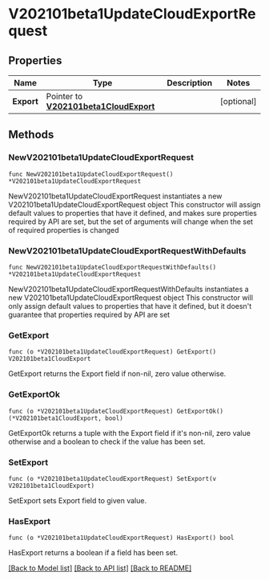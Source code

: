 # V202101beta1UpdateCloudExportRequest

## Properties

Name | Type | Description | Notes
------------ | ------------- | ------------- | -------------
**Export** | Pointer to [**V202101beta1CloudExport**](V202101beta1CloudExport.md) |  | [optional] 

## Methods

### NewV202101beta1UpdateCloudExportRequest

`func NewV202101beta1UpdateCloudExportRequest() *V202101beta1UpdateCloudExportRequest`

NewV202101beta1UpdateCloudExportRequest instantiates a new V202101beta1UpdateCloudExportRequest object
This constructor will assign default values to properties that have it defined,
and makes sure properties required by API are set, but the set of arguments
will change when the set of required properties is changed

### NewV202101beta1UpdateCloudExportRequestWithDefaults

`func NewV202101beta1UpdateCloudExportRequestWithDefaults() *V202101beta1UpdateCloudExportRequest`

NewV202101beta1UpdateCloudExportRequestWithDefaults instantiates a new V202101beta1UpdateCloudExportRequest object
This constructor will only assign default values to properties that have it defined,
but it doesn't guarantee that properties required by API are set

### GetExport

`func (o *V202101beta1UpdateCloudExportRequest) GetExport() V202101beta1CloudExport`

GetExport returns the Export field if non-nil, zero value otherwise.

### GetExportOk

`func (o *V202101beta1UpdateCloudExportRequest) GetExportOk() (*V202101beta1CloudExport, bool)`

GetExportOk returns a tuple with the Export field if it's non-nil, zero value otherwise
and a boolean to check if the value has been set.

### SetExport

`func (o *V202101beta1UpdateCloudExportRequest) SetExport(v V202101beta1CloudExport)`

SetExport sets Export field to given value.

### HasExport

`func (o *V202101beta1UpdateCloudExportRequest) HasExport() bool`

HasExport returns a boolean if a field has been set.


[[Back to Model list]](../README.md#documentation-for-models) [[Back to API list]](../README.md#documentation-for-api-endpoints) [[Back to README]](../README.md)


